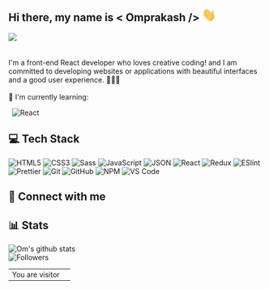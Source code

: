 ## Hi there, my name is < Omprakash /> <img src="https://github.com/ommiy2j/ommiy2j/blob/main/images/hi.gif" width="28px" alt="waving hand" />
<p align="left"> <img src="https://komarev.com/ghpvc/?username=ommiy2j&label=MyProfileViews&color=blue&style=plastic%22%20" /> </p>
<br />
I'm a front-end React developer who loves creative coding! and I am committed to developing websites or applications with beautiful interfaces and a good user experience. 👩🏼‍💻
<br />
<br />
🌱 I'm currently learning:

  &ensp;![React](https://img.shields.io/badge/-React-000000?style=flat-square&logo=React)


## 💻 Tech Stack
![HTML5](https://img.shields.io/badge/-HTML5-%23E44D27?style=flat-square&logo=html5&logoColor=%23ffffff) 
![CSS3](https://img.shields.io/badge/-CSS3-%231572B6?style=flat-square&logo=css3) 
![Sass](https://img.shields.io/badge/-Sass-%23CC6699?style=flat-square&logo=sass&logoColor=%23ffffff) 
![JavaScript](https://img.shields.io/badge/-JavaScript-%23F7DF1C?style=flat-square&logo=javascript&logoColor=%23ffffff) 
![JSON](https://img.shields.io/badge/-JSON-%23000000?style=flat-square&logo=json)
![React](https://img.shields.io/badge/-React-%2361DAFB?style=flat-square&logo=react&logoColor=%23ffffff) 
![Redux](https://img.shields.io/badge/-Redux-%23764ABC?style=flat-square&logo=redux) 
![ESlint](https://img.shields.io/badge/-ESLint-%234B32C3?style=flat-square&logo=eslint) 
![Prettier](https://img.shields.io/badge/-Prettier-%23F7B93E?style=flat-square&logo=prettier&logoColor=%23ffffff) 
![Git](https://img.shields.io/badge/-Git-%23F05032?style=flat-square&logo=git&logoColor=%23ffffff) 
![GitHub](https://img.shields.io/badge/-GitHub-%23181717?style=flat-square&logo=github)
![NPM](https://img.shields.io/badge/-NPM-%23CB3837?style=flat-square&logo=npm) 
![VS Code](https://img.shields.io/badge/-VSCode-%23007ACC?style=flat-square&logo=visual-studio-code)



## 💌 Connect with me


## 📊 Stats
![Om's github stats](https://github-readme-stats.vercel.app/api?username=ommiy2j&show_icons=true&theme=radical) 
<br />
![Followers](https://img.shields.io/github/followers/ommiy2j?style=flat-square&color=d680ff&labelColor=80b1ff)

<table>
  <tr>
    <td>You are visitor</td>
    <td><img src="https://profile-counter.glitch.me/KaylaKremer/count.svg" alt="" /></td>
  </tr>
</table>


